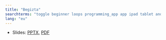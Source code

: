 ```yaml
---
title: "Begizta"
searchterms: "toggle beginner loops programming_app app ipad tablet android"
lang: "eu"
---
```

 <ul>
 <li class="ng-binding">Slides:
 <a href="ProgrammingLessons/beginner/Loops.pptx">PPTX</a>,
 <a href="ProgrammingLessons/beginner/Loops.pdf">PDF</a>
 </li>
 </ul>
